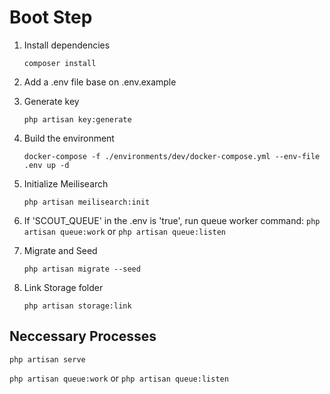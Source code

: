 # Boot Step

1. Install dependencies

    `composer install`

2. Add a .env file base on .env.example
3. Generate key

    `php artisan key:generate`

4. Build the environment

    `docker-compose -f ./environments/dev/docker-compose.yml --env-file .env up -d`

5. Initialize Meilisearch

    `php artisan meilisearch:init`

6. If 'SCOUT_QUEUE' in the .env is 'true', run queue worker command:
   `php artisan queue:work` or `php artisan queue:listen`

7. Migrate and Seed

    `php artisan migrate --seed`

8. Link Storage folder

    `php artisan storage:link`

## Neccessary Processes

`php artisan serve`

`php artisan queue:work` or `php artisan queue:listen`
